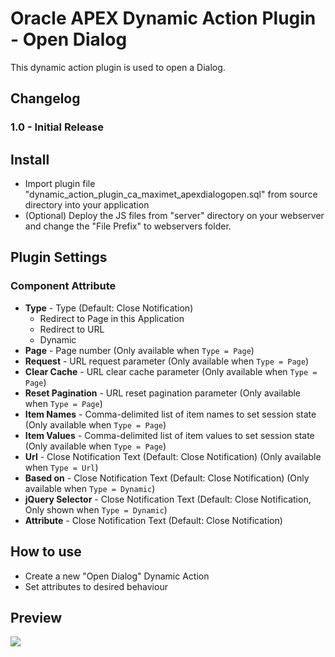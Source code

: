 # Oracle APEX Dynamic Action Plugin - Open Dialog
This dynamic action plugin is used to open a Dialog.

## Changelog
### 1.0 - Initial Release

## Install
- Import plugin file "dynamic_action_plugin_ca_maximet_apexdialogopen.sql" from source directory into your application
- (Optional) Deploy the JS files from "server" directory on your webserver and change the "File Prefix" to webservers folder.

## Plugin Settings
### Component Attribute
- **Type** - Type  (Default: Close Notification)
  - Redirect to Page in this Application
  - Redirect to URL
  - Dynamic
- **Page** - Page number (Only available when `Type = Page`)
- **Request** - URL request parameter (Only available when `Type = Page`)
- **Clear Cache** - URL clear cache parameter (Only available when `Type = Page`)
- **Reset Pagination** - URL reset pagination parameter (Only available when `Type = Page`)
- **Item Names** - Comma-delimited list of item names to set session state (Only available when `Type = Page`)
- **Item Values** - Comma-delimited list of item values to set session state (Only available when `Type = Page`)
- **Url** - Close Notification Text (Default: Close Notification) (Only available when `Type = Url`)
- **Based on** - Close Notification Text (Default: Close Notification) (Only available when `Type = Dynamic`)
- **jQuery Selector** - Close Notification Text (Default: Close Notification, Only shown when  `Type = Dynamic`)
- **Attribute** - Close Notification Text (Default: Close Notification)

## How to use
- Create a new "Open Dialog" Dynamic Action
- Set attributes to desired behaviour

## Preview
![](https://github.com/maxime-tremblay/apex-plugin-dialogopen/master/preview.gif)
